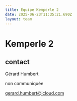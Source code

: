 ```yaml
---
title: Équipe Kemperle 2
date: 2025-06-23T11:35:21.690Z
layout: team
---
```


# Kemperle 2



## contact 

Gérard Humbert

non communiquée

gerard.humbert@icloud.com

